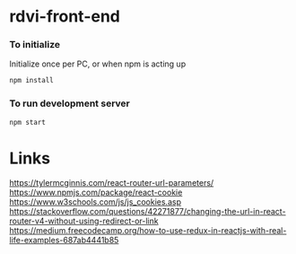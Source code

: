# rdvi-front-end
### To initialize 

Initialize once per PC, or when npm is acting up

```bash
npm install
```
### To run development server

```bash
npm start
```
# Links

https://tylermcginnis.com/react-router-url-parameters/   
https://www.npmjs.com/package/react-cookie   
https://www.w3schools.com/js/js_cookies.asp   
https://stackoverflow.com/questions/42271877/changing-the-url-in-react-router-v4-without-using-redirect-or-link   
https://medium.freecodecamp.org/how-to-use-redux-in-reactjs-with-real-life-examples-687ab4441b85   